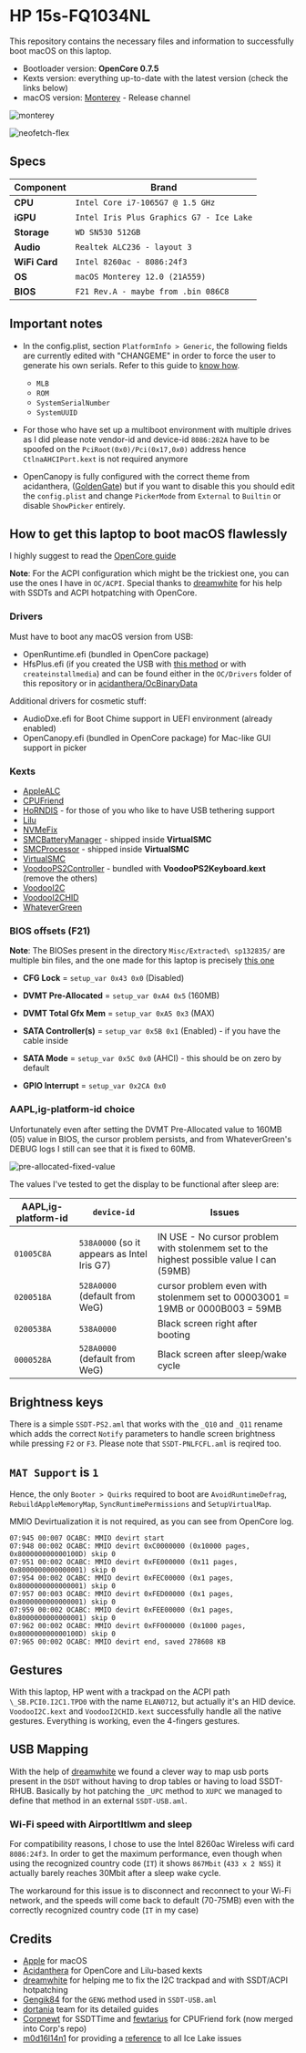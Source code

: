 # HP 15s-FQ1034NL
This repository contains the necessary files and information to successfully boot macOS on this laptop. 

- Bootloader version: **OpenCore 0.7.5**
- Kexts version: everything up-to-date with the latest version (check the links below)
- macOS version: [Monterey](https://www.apple.com/macos/monterey) - Release channel

![monterey](Misc/images/monterey.png)

![neofetch-flex](Misc/images/neofetch-flex.png)

## Specs

| Component      | Brand                                     |
|----------------|-------------------------------------------|
| **CPU**        | `Intel Core i7-1065G7 @ 1.5 GHz`          |
| **iGPU**       | `Intel Iris Plus Graphics G7 - Ice Lake`  |
| **Storage**    | `WD SN530 512GB`                          |
| **Audio**      | `Realtek ALC236 - layout 3`               |
| **WiFi Card**  | `Intel 8260ac - 8086:24f3`                |
| **OS**         | `macOS Monterey 12.0 (21A559)`            |
| **BIOS**       | `F21 Rev.A - maybe from .bin 086C8`       |


## Important notes

- In the config.plist, section `PlatformInfo > Generic`, the following fields are currently edited with "CHANGEME" in order to force the user to generate his own serials. Refer to this guide to [know how](https://dortania.github.io/OpenCore-Install-Guide/config.plist/coffee-lake.html#platforminfo). 
  - `MLB`
  - `ROM`
  - `SystemSerialNumber` 
  - `SystemUUID`

- For those who have set up a multiboot environment with multiple drives as I did please note vendor-id and device-id `8086:282A` have to be spoofed on the `PciRoot(0x0)/Pci(0x17,0x0)` address hence `CtlnaAHCIPort.kext` is not required anymore

- OpenCanopy is fully configured with the correct theme from acidanthera, ([GoldenGate](https://dortania.github.io/OpenCanopy-Gallery/ocbinary.html#set-1-goldengate)) but if you want to disable this you should edit the `config.plist` and change `PickerMode` from `External` to `Builtin` or disable `ShowPicker` entirely.


## How to get this laptop to boot macOS flawlessly

I highly suggest to read the [OpenCore guide](https://dortania.github.io/OpenCore-Install-Guide/)

**Note**: For the ACPI configuration which might be the trickiest one, you can use the ones I have in `OC/ACPI`. Special thanks to [dreamwhite](https://github.com/dreamwhite) for his help with SSDTs and ACPI hotpatching with OpenCore.



### Drivers

Must have to boot any macOS version from USB:

* OpenRuntime.efi (bundled in OpenCore package)
* HfsPlus.efi (if you created the USB with [this method](https://dortania.github.io/OpenCore-Install-Guide/installer-guide/mac-install-recovery.html#legacy-macos-online-method) or with `createinstallmedia`) and can be found either in the `OC/Drivers` folder of this repository or in [acidanthera/OcBinaryData](https://github.com/acidanthera/OcBinaryData/blob/master/Drivers/HfsPlus.efi)

Additional drivers for cosmetic stuff:

* AudioDxe.efi for Boot Chime support in UEFI environment (already enabled)
* OpenCanopy.efi (bundled in OpenCore package) for Mac-like GUI support in picker

### Kexts

* [AppleALC](https://github.com/acidanthera/AppleALC/releases/latest)
* [CPUFriend](https://github.com/acidanthera/CPUFriend/releases/latest)
* [HoRNDIS](https://github.com/jwise/HoRNDIS/releases/latest) - for those of you who like to have USB tethering support
* [Lilu](https://github.com/acidanthera/Lilu/releases/latest)
* [NVMeFix](https://github.com/acidanthera/NVMeFix/releases/latest)
* [SMCBatteryManager](https://github.com/acidanthera/VirtualSMC/releases/latest) - shipped inside **VirtualSMC**
* [SMCProcessor](https://github.com/acidanthera/VirtualSMC/releases/latest) - shipped inside **VirtualSMC**
* [VirtualSMC](https://github.com/acidanthera/VirtualSMC/releases/latest) 
* [VoodooPS2Controller](https://github.com/acidanthera/VoodooPS2/releases/latest) - bundled with **VoodooPS2Keyboard.kext** (remove the others)
* [VoodooI2C](https://github.com/VoodooI2C/VoodooI2C/releases/latest) 
* [VoodooI2CHID](https://github.com/VoodooI2C/VoodooI2C/releases/latest) 
* [WhateverGreen](https://github.com/acidanthera/WhateverGreen/releases/latest)

 ### BIOS offsets (F21)
 
 **Note**: The BIOSes present in the directory `Misc/Extracted\ sp132835/` are multiple bin files, and the one made for this laptop is precisely [this one](https://github.com/1alessandro1/HP-laptop-15s-fq1034nl-ice-lake/blob/main/Misc/Extracted%20sp132835/086C8.bin)
 
 
- **CFG Lock** = `setup_var 0x43 0x0` (Disabled)
 
- **DVMT Pre-Allocated** = `setup_var 0xA4 0x5` (160MB)
 
- **DVMT Total Gfx Mem** = `setup_var 0xA5 0x3` (MAX)
 
- **SATA Controller(s)** = `setup_var 0x5B 0x1` (Enabled) - if you have the cable inside
 
- **SATA Mode** = `setup_var 0x5C 0x0` (AHCI) - this should be on zero by default

- **GPIO Interrupt** = `setup_var 0x2CA 0x0`

 ### AAPL,ig-platform-id choice

Unfortunately even after setting the DVMT Pre-Allocated value to 160MB (05) value in BIOS, the cursor problem persists, and from WhateverGreen's DEBUG logs I still can see that it is fixed to 60MB.

![pre-allocated-fixed-value](Misc/images/pre-allocated-fixed-value.jpg)

 The values I've tested to get the display to be functional after sleep are:

| AAPL,ig-platform-id | `device-id`                                 | Issues                                                                                   |
| ------------------- | --------------------------------------------| ---------------------------------------------------------------------------------------- |
|                     |                                             |                                                                                          |
| `01005C8A`          | `538A0000` (so it appears as Intel Iris G7) | IN USE - No cursor problem with stolenmem set to the highest possible value I can (59MB) |
| `0200518A`          | `528A0000` (default from WeG)               | cursor problem even with stolenmem set to 00003001 = 19MB or 0000B003 = 59MB             |
| `0200538A`          | `538A0000`                                  | Black screen right after booting                                                         |
| `0000528A`          | `528A0000` (default from WeG)               | Black screen after sleep/wake cycle                                                      |


## Brightness keys 

There is a simple `SSDT-PS2.aml` that works with the `_Q10` and `_Q11` rename which adds the correct `Notify` parameters to handle screen brightness while pressing `F2` or `F3`. Please note that `SSDT-PNLFCFL.aml` is reqired too.

## `MAT Support` is `1`

Hence, the only `Booter > Quirks` required to boot are `AvoidRuntimeDefrag`, `RebuildAppleMemoryMap`, `SyncRuntimePermissions` and `SetupVirtualMap`.


MMIO Devirtualization it is not required, as you can see from OpenCore log.

```
07:945 00:007 OCABC: MMIO devirt start
07:948 00:002 OCABC: MMIO devirt 0xC0000000 (0x10000 pages, 0x800000000000100D) skip 0
07:951 00:002 OCABC: MMIO devirt 0xFE000000 (0x11 pages, 0x8000000000000001) skip 0
07:954 00:002 OCABC: MMIO devirt 0xFEC00000 (0x1 pages, 0x8000000000000001) skip 0
07:957 00:003 OCABC: MMIO devirt 0xFED00000 (0x1 pages, 0x8000000000000001) skip 0
07:959 00:002 OCABC: MMIO devirt 0xFEE00000 (0x1 pages, 0x8000000000000001) skip 0
07:962 00:002 OCABC: MMIO devirt 0xFF000000 (0x1000 pages, 0x800000000000100D) skip 0
07:965 00:002 OCABC: MMIO devirt end, saved 278608 KB
```

## Gestures

With this laptop, HP went with a trackpad on the ACPI path `\_SB.PCI0.I2C1.TPD0` with the name `ELAN0712`, but actually it's an HID device. `VoodooI2C.kext` and `VoodooI2CHID.kext` successfully handle all the native gestures. Everything is working, even the 4-fingers gestures.

## USB Mapping

With the help of [dreamwhite](https://github.com/dreamwhite) we found a clever way to map usb ports present in the `DSDT` without having to drop tables or having to load SSDT-RHUB.
Basically by hot patching the `_UPC` method to `XUPC` we managed to define that method in an external `SSDT-USB.aml`.

### Wi-Fi speed with AirportItlwm and sleep

For compatibility reasons, I chose to use the Intel 8260ac Wireless wifi card `8086:24f3`. In order to get the maximum performance, even though when using the recognized country code (`IT`) it shows `867Mbit` (`433 x 2 NSS`) it actually barely reaches 30Mbit after a sleep wake cycle. 

The workaround for this issue is to disconnect and reconnect to your Wi-Fi network, and the speeds will come back to default (70-75MB) even with the correctly recognized country code (`IT` in my case)

## Credits

* [Apple](https://apple.com) for macOS
* [Acidanthera](https://github.com/Acidanthera) for OpenCore and Lilu-based kexts 
* [dreamwhite](https://github.com/dreamwhite) for helping me to fix the I2C trackpad and with SSDT/ACPI hotpatching
* [Gengik84](https://www.macos86.it/profile/1-gengik84/) for the `GENG` method used in `SSDT-USB.aml`
* [dortania](https://github.com/dortania) team for its detailed guides
* [Corpnewt](https://github.com/CorpNewt) for SSDTTime and [fewtarius](https://github.com/fewtarius) for CPUFriend fork (now merged into Corp's repo)
* [m0d16l14n1](https://github.com/m0d16l14n1/) for providing a [reference](https://github.com/m0d16l14n1/icelake-hackintosh) to all Ice Lake issues
